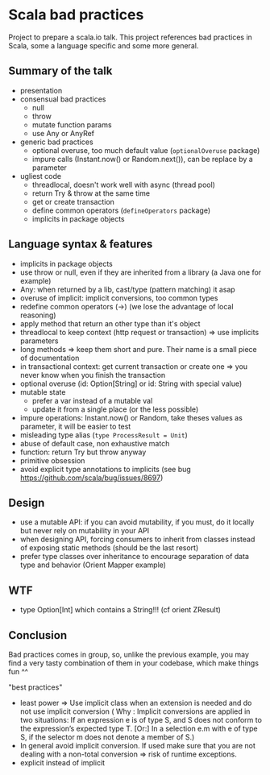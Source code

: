 # Scala bad practices

Project to prepare a scala.io talk.
This project references bad practices in Scala, some a language specific and some more general.

## Summary of the talk

- presentation
- consensual bad practices
    - null
    - throw
    - mutate function params
    - use Any or AnyRef
- generic bad practices
    - optional overuse, too much default value (`optionalOveruse` package)
    - impure calls (Instant.now() or Random.next()), can be replace by a parameter
- ugliest code
    - threadlocal, doesn't work well with async (thread pool)
    - return Try & throw at the same time
    - get or create transaction
    - define common operators (`defineOperators` package)
    - implicits in package objects

## Language syntax & features

- implicits in package objects
- use throw or null, even if they are inherited from a library (a Java one for example)
- Any: when returned by a lib, cast/type (pattern matching) it asap
- overuse of implicit: implicit conversions, too common types
- redefine common operators (->) (we lose the advantage of local reasoning)
- apply method that return an other type than it's object
- threadlocal to keep context (http request or transaction) => use implicits parameters
- long methods => keep them short and pure. Their name is a small piece of documentation
- in transactional context: get current transaction or create one => you never know when you finish the transaction
- optional overuse (id: Option[String] or id: String with special value)
- mutable state
    - prefer a var instead of a mutable val
    - update it from a single place (or the less possible)
- impure operations: Instant.now() or Random, take theses values as parameter, it will be easier to test
- misleading type alias (`type ProcessResult = Unit`)
- abuse of default case, non exhaustive match
- function: return Try but throw anyway
- primitive obsession
- avoid explicit type annotations to implicits (see bug https://github.com/scala/bug/issues/8697)

## Design

- use a mutable API: if you can avoid mutability, if you must, do it locally but never rely on mutability in your API
- when designing API, forcing consumers to inherit from classes instead of exposing static methods (should be the last resort)
- prefer type classes over inheritance to encourage separation of data type and behavior (Orient Mapper example)

## WTF

- type Option[Int] which contains a String!!! (cf orient ZResult)

## Conclusion

Bad practices comes in group, so, unlike the previous example, you may find a very tasty combination of them in your codebase, which make things fun ^^


"best practices"
- least power => Use implicit class when an extension is needed and do not use implicit conversion
( Why : Implicit conversions are applied in two situations: If an expression e is of type S, 
and S does not conform to the expression’s expected type T. 
[Or:] In a selection e.m with e of type S, if the selector m does not denote a member of S.)
- In general avoid implicit conversion. If used make sure that you are not dealing with a non-total conversion => risk of runtime exceptions.
- explicit instead of implicit
